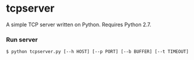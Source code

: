# tcpserver

A simple TCP server written on Python. Requires Python 2.7.

### Run server

```sh
$ python tcpserver.py [--h HOST] [--p PORT] [--b BUFFER] [--t TIMEOUT] [-v]
```
